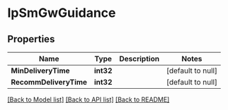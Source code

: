 # IpSmGwGuidance

## Properties
Name | Type | Description | Notes
------------ | ------------- | ------------- | -------------
**MinDeliveryTime** | **int32** |  | [default to null]
**RecommDeliveryTime** | **int32** |  | [default to null]

[[Back to Model list]](../README.md#documentation-for-models) [[Back to API list]](../README.md#documentation-for-api-endpoints) [[Back to README]](../README.md)

